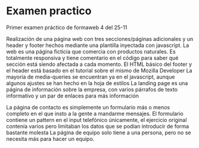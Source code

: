 # Examen practico
 Primer examen práctico de formaweb 4 del 25-11

 Realización de una página web con tres secciones/páginas adicionales y un header y footer hechos mediante una plantilla inyectada con javascript.
 La web es una página ficticia que comercia con productos naturales. Es totalmente responsiva y tiene comentario en el código para saber qué sección está siendo afectada a cada momento.
 El HTML básico del footer y el header está basado en el tutorial sobre el mismo de Mozilla Developer
 La mayoría de media-queries se encuentran ya en el javascript, aunque algunos ajustes se han hecho en la hoja de estilos
 La landing page es una página de información sobre la empresa, con varios párrafos de texto informativo y un par de enlaces para más información
 
 La página de contacto es simplemente un formulario más o menos completo en el que insto a la gente a mandarme mensajes.
 El formulario contiene un pattern en el input telefónico únicamente, el ejercicio original contenía varios pero limitaban los datos que se podían introducir de forma bastante molesta
 La página de equipo solo tiene a una persona, pero no se necesita más para hacer un equipo.